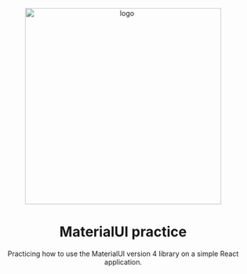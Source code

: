 <div align="center">
    <img src="https://www.section.io/engineering-education/how-to-implement-material-ui-in-react/hero.png" alt="logo" width="400"/>

<h1 align="center">MaterialUI practice </h1>
             

Practicing how to use the MaterialUI version 4 library on a simple React application.</div>
